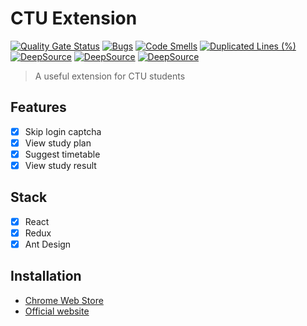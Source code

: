 # CTU Extension

[![Quality Gate Status](https://sonarcloud.io/api/project_badges/measure?project=thangved_ctu-extension&metric=alert_status)](https://sonarcloud.io/summary/new_code?id=thangved_ctu-extension)
[![Bugs](https://sonarcloud.io/api/project_badges/measure?project=thangved_ctu-extension&metric=bugs)](https://sonarcloud.io/summary/new_code?id=thangved_ctu-extension)
[![Code Smells](https://sonarcloud.io/api/project_badges/measure?project=thangved_ctu-extension&metric=code_smells)](https://sonarcloud.io/summary/new_code?id=thangved_ctu-extension)
[![Duplicated Lines (%)](https://sonarcloud.io/api/project_badges/measure?project=thangved_ctu-extension&metric=duplicated_lines_density)](https://sonarcloud.io/summary/new_code?id=thangved_ctu-extension)
[![DeepSource](https://app.deepsource.com/gh/thangved/ctu-extension.svg/?label=code+coverage&show_trend=true&token=-PGuvAKW9gigyRDdzprFd8ie)](https://app.deepsource.com/gh/thangved/ctu-extension/)
[![DeepSource](https://app.deepsource.com/gh/thangved/ctu-extension.svg/?label=active+issues&show_trend=true&token=-PGuvAKW9gigyRDdzprFd8ie)](https://app.deepsource.com/gh/thangved/ctu-extension/)
[![DeepSource](https://app.deepsource.com/gh/thangved/ctu-extension.svg/?label=resolved+issues&show_trend=true&token=-PGuvAKW9gigyRDdzprFd8ie)](https://app.deepsource.com/gh/thangved/ctu-extension/)

> A useful extension for CTU students

## Features

-   [x] Skip login captcha
-   [x] View study plan
-   [x] Suggest timetable
-   [x] View study result

## Stack

-   [x] React
-   [x] Redux
-   [x] Ant Design

## Installation

-   [Chrome Web Store](https://chromewebstore.google.com/detail/ctu-extension/lggkifjaacghbpebpcbaneimpogjbnmf)
-   [Official website](https://ctu.thangved.com)
